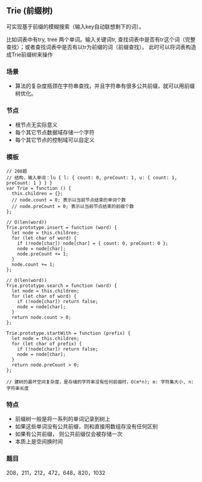 ## Trie (前缀树)
可实现基于前缀的模糊搜索（输入key自动联想剩下的词）。

比如词表中有try, tree 两个单词。输入关键词tr, 查找词表中是否有tr这个词（完整查找）；或者查找词表中是否有以tr为前缀的词（前缀查找）。
此时可以将词表构造成Trie前缀树来操作

### 场景
* 算法的复杂度瓶颈在字符串查找，并且字符串有很多公共前缀，就可以用前缀树优化。

### 节点
* 根节点无实际意义
* 每个其它节点数据域存储一个字符
* 每个其它节点的控制域可以自定义

### 模板
```
// 208题
// 结构，输入单词：lu { l: { count: 0, preCount: 1, u: { count: 1, preCount: 1 } } }
var Trie = function () {
  this.children = {};
  // node.count = 0; 表示以当前节点结束的单词个数
  // node.preCount = 0; 表示以当前节点结束的前缀个数
};

// O(len(word))
Trie.prototype.insert = function (word) {
  let node = this.children;
  for (let char of word) {
    if (!node[char]) node[char] = { count: 0, preCount: 0 };
    node = node[char];
    node.preCount += 1;
  }
  node.count += 1;
};

// O(len(word))
Trie.prototype.search = function (word) {
  let node = this.children;
  for (let char of word) {
    if (!node[char]) return false;
    node = node[char];
  }
  return node.count > 0;
};

Trie.prototype.startWith = function (prefix) {
  let node = this.children;
  for (let char of prefix) {
    if (!node[char]) return false;
    node = node[char];
  }
  return node.preCount > 0;
};

// 建树的最坏空间复杂度，是存储的字符串没有任何前缀时，O(m*n); m: 字符集大小, n: 字符串长度
```

### 特点
* 前缀树一般是将一系列的单词记录到树上
* 如果这些单词没有公共前缀，则和直接用数组存没有任何区别
* 如果有公共前缀， 则公共前缀仅会被存储一次
* 本质上是空间换时间

### 题目
208，211，212，472，648，820，1032
